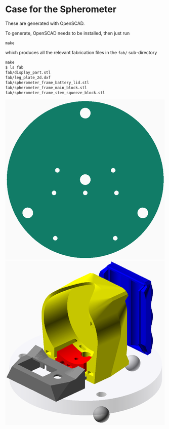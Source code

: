 Case for the Spherometer
========================

These are generated with OpenSCAD.

To generate, OpenSCAD needs to be installed, then just run

```
make
```

which produces all the relevant fabrication files in the `fab/` sub-directory

```
make
$ ls fab
fab/display_part.stl
fab/leg_plate_2d.dxf
fab/spherometer_frame_battery_lid.stl
fab/spherometer_frame_main_block.stl
fab/spherometer_frame_stem_squeeze_block.stl
```

![](../img/base-plate.png)
![](../img/dial-case.png)
